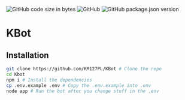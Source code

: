 ![GitHub code size in bytes](https://img.shields.io/github/languages/code-size/KM127PL/KBot) ![GitHub](https://img.shields.io/github/license/KM127PL/KBot) ![GitHub package.json version](https://img.shields.io/github/package-json/v/KM127PL/KBot)

# KBot

## Installation

```bash
git clone https://github.com/KM127PL/KBot # Clone the repo
cd Kbot
npm i # Install the dependencies
cp .env.example .env # Copy the .env.example into .env
node app # Run the bot after you change stuff in the .env
```